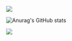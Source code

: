 ![](https://komarev.com/ghpvc/?username=SofiaBlack&color=dd6387&style=flat-square)

![Anurag's GitHub stats](https://github-readme-stats.vercel.app/api?username=SofiaBlack&show_icons=true&theme=dracula)

<a href="mailto:montagnasofia@hotmail.com">
<img src="https://img.shields.io/badge/Gmail-D14836?style=for-the-badge&logo=gmail&logoColor=white" />
</a>


